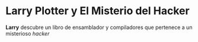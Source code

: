 # Larry Plotter y El Misterio del Hacker

**Larry** descubre un libro de ensamblador y compiladores que pertenece a un misterioso *hacker*